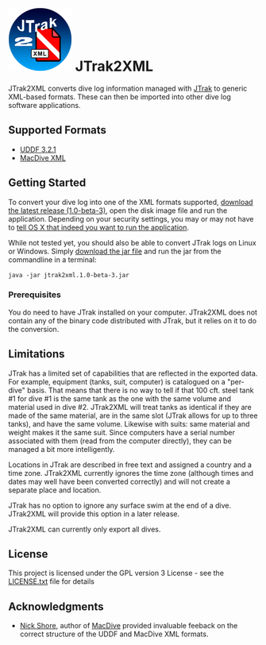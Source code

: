 # ![JTrak2XML Icon](logo/jtrak2xml.iconset/icon_128x128.png?raw=true "JTrak2XML Icon") JTrak2XML 

JTrak2XML converts dive log information managed with [JTrak](https://www.frobese.de/JTrak/en/jtrak.html) to generic XML-based formats.
These can then be imported into other dive log software applications.

## Supported Formats

* [UDDF 3.2.1](https://www.streit.cc/extern/uddf_v321/en/index.html)
* [MacDive XML](http://www.mac-dive.com)

## Getting Started

To convert your dive log into one of the XML formats supported, [download the latest release 
(1.0-beta-3)](https://github.com/helgew/jtrak2xml/releases/download/jtrak2xml-1.0-beta-3/jtrak2xml-1.0-beta-3.dmg), open the disk image file and 
run the application. Depending on your security settings, you may or may not have to [tell OS X 
that indeed you want to run the application](https://www.mcvsd.org/tips/powerteacher/osx_unidentified_developers.html). 

While not tested yet, you should also be able to convert JTrak logs on Linux or Windows.
Simply [download the jar file](https://github.com/helgew/jtrak2xml/releases/download/jtrak2xml-1.0-beta-3/jtrak2xml.1.0-beta-3.jar)
and run the jar from the commandline in a terminal:

```
java -jar jtrak2xml.1.0-beta-3.jar
```

### Prerequisites

You do need to have JTrak installed on your computer. JTrak2XML does not contain any of the 
binary code distributed with JTrak, but it relies on it to do the conversion.

## Limitations

JTrak has a limited set of capabilities that are reflected in the exported data. For example, 
equipment (tanks, suit, computer) is catalogued on a "per-dive" basis. That means that there is 
no way to tell if that 100 cft. steel tank #1 for dive #1 is the same tank as the one with the 
same volume and material used in dive #2. JTrak2XML will treat tanks as identical if they are 
made of the same material, are in the same slot (JTrak allows for up to three tanks), and have 
the same volume. Likewise with suits: same material and weight makes it the same suit. Since 
computers have a serial number associated with them (read from the computer directly), they can 
be managed a bit more intelligently.

Locations in JTrak are described in free text and assigned a country and a time zone. JTrak2XML 
currently ignores the time zone (although times and dates may well have been converted 
correctly) and will not create a separate place and location.

JTrak has no option to ignore any surface swim at the end of a dive. JTrak2XML will provide this
 option in a later release.

JTrak2XML can currently only export all dives. 

## License

This project is licensed under the GPL version 3 License - see the [LICENSE.txt](LICENSE.txt) file 
for details

## Acknowledgments

* [Nick Shore](mailto:support@mac-dive.com), author of [MacDive](http://www.mac-dive.com) 
provided invaluable feeback on the correct structure of the UDDF and MacDive XML formats.
